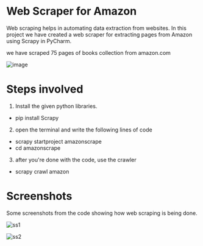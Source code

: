 # Web Scraper for Amazon
<p> Web scraping helps in automating data extraction from websites. 
  In this project we have created a web scraper for extracting pages from Amazon using Scrapy in PyCharm.
    </p>
    <p> we have scraped 75 pages of books collection from amazon.com 
  </p>
 
 ![image](https://user-images.githubusercontent.com/62648110/94331454-13edc080-ffea-11ea-81f1-5e274a6693c6.png)
 
# Steps involved
1. Install the given python libraries.
- pip install Scrapy

2. open the terminal and write the following lines of code
- scrapy startproject amazonscrape
- cd amazonscrape

3. after you're done with the code, use the crawler
- scrapy crawl amazon

# Screenshots 
<p> Some screenshots from the code showing how web scraping is being done.
  </p>
  
![ss1](https://user-images.githubusercontent.com/62648110/94300052-14ed0680-ff86-11ea-8c78-58f5831eaabd.png)

![ss2](https://user-images.githubusercontent.com/62648110/94300113-26cea980-ff86-11ea-9aca-db03757f46b4.png)
